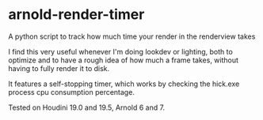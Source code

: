 # arnold-render-timer
A python script to track how much time your render in the renderview takes

I find this very useful whenever I'm doing lookdev or lighting, both to optimize and to have a rough idea of how much a frame takes, without having to fully render it to disk. 

It features a self-stopping timer, which works by checking the hick.exe process cpu consumption percentage.

Tested on Houdini 19.0 and 19.5, Arnold 6 and 7.
